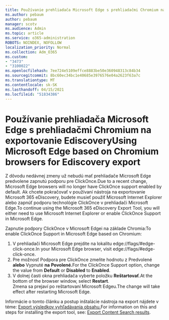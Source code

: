 ```yaml
---
title: Používanie prehliadača Microsoft Edge s prehliadačmi Chromium na exportovanie Ediscovery
ms.author: pebaum
author: pebaum
manager: scotv
ms.audience: Admin
ms.topic: article
ms.service: o365-administration
ROBOTS: NOINDEX, NOFOLLOW
localization_priority: Normal
ms.collection: Adm_O365
ms.custom:
- "3473"
- "3100022"
ms.openlocfilehash: 7ee724e5109effce8883be50e360948313c84b34
ms.sourcegitcommit: 8bc60ec34bc1e40685e3976576e04a2623f63a7c
ms.translationtype: MT
ms.contentlocale: sk-SK
ms.lasthandoff: 04/15/2021
ms.locfileid: "51834386"
---
```

# <a name="using-microsoft-edge-based-on-chromium-browsers-for-ediscovery-export"></a><span data-ttu-id="f841c-102">Používanie prehliadača Microsoft Edge s prehliadačmi Chromium na exportovanie Ediscovery</span><span class="sxs-lookup"><span data-stu-id="f841c-102">Using Microsoft Edge based on Chromium browsers for Ediscovery export</span></span>

<span data-ttu-id="f841c-103">Z dôvodu nedávnej zmeny už nebudú mať prehliadače Microsoft Edge predvolene zapnutú podporu pre ClickOnce.</span><span class="sxs-lookup"><span data-stu-id="f841c-103">Due to a recent change, Microsoft Edge browsers will no longer have ClickOnce support enabled by default.</span></span> <span data-ttu-id="f841c-104">Ak chcete pokračovať v používaní nástroja na exportovanie Microsoft 365 eDiscovery, budete musieť použiť Microsoft Internet Explorer alebo zapnúť podporu technológie ClickOnce v prehliadači Microsoft Edge.</span><span class="sxs-lookup"><span data-stu-id="f841c-104">To continue using the Microsoft 365 eDiscovery Export Tool, you will either need to use Microsoft Internet Explorer or enable ClickOnce Support in Microsoft Edge.</span></span> 

<span data-ttu-id="f841c-105">Zapnutie podpory ClickOnce v Microsoft Edgei na základe Chromia:</span><span class="sxs-lookup"><span data-stu-id="f841c-105">To enable ClickOnce Support in Microsoft Edge based on Chromium:</span></span> 
1. <span data-ttu-id="f841c-106">V prehliadači Microsoft Edge prejdite na lokalitu edge://flags/#edge-click-once.</span><span class="sxs-lookup"><span data-stu-id="f841c-106">In your Microsoft Edge browser, visit edge://flags/#edge-click-once.</span></span>
2. <span data-ttu-id="f841c-107">Pre možnosť Podpora pre ClickOnce zmeňte hodnotu z Predvolené **alebo** Vypnuté **na** **Povolené.**</span><span class="sxs-lookup"><span data-stu-id="f841c-107">For the ClickOnce Support option, change the value from **Default** or **Disabled** to **Enabled**.</span></span> 
3. <span data-ttu-id="f841c-108">V dolnej časti okna prehliadača vyberte položku **Reštartovať**.</span><span class="sxs-lookup"><span data-stu-id="f841c-108">At the bottom of the browser window, select **Restart**.</span></span> <br>
 <span data-ttu-id="f841c-109">Zmena sa prejaví po reštartovaní Microsoft Edgeu.</span><span class="sxs-lookup"><span data-stu-id="f841c-109">The change will take effect after restarting Microsoft Edge.</span></span> 

<span data-ttu-id="f841c-110">Informácie o tomto článku a postup inštalácie nástroja na export nájdete v téme: [Export výsledkov vyhľadávania obsahu.](https://docs.microsoft.com/microsoft-365/compliance/export-search-results)</span><span class="sxs-lookup"><span data-stu-id="f841c-110">For information on this and steps for installing the  export tool, see: [ Export Content Search results](https://docs.microsoft.com/microsoft-365/compliance/export-search-results).</span></span>